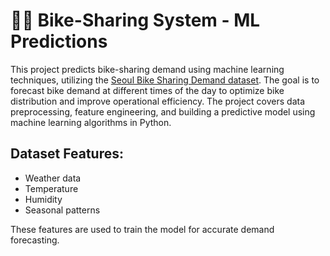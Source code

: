 
# 🚴‍♂️ Bike-Sharing System - ML Predictions

This project predicts bike-sharing demand using machine learning techniques, utilizing the [Seoul Bike Sharing Demand dataset](https://archive.ics.uci.edu/dataset/560/seoul+bike+sharing+demand). The goal is to forecast bike demand at different times of the day to optimize bike distribution and improve operational efficiency. The project covers data preprocessing, feature engineering, and building a predictive model using machine learning algorithms in Python.

## Dataset Features:
- Weather data
- Temperature
- Humidity
- Seasonal patterns

These features are used to train the model for accurate demand forecasting.

